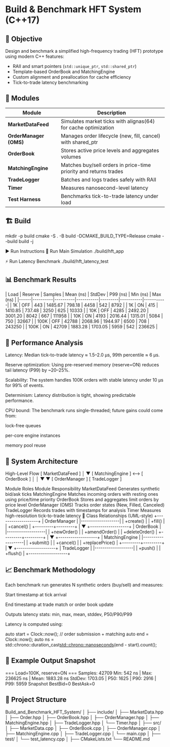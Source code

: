 # Build & Benchmark HFT System (C++17)

## 🎯 Objective
Design and benchmark a simplified high-frequency trading (HFT) prototype using modern C++ features:
- RAII and smart pointers (`std::unique_ptr`, `std::shared_ptr`)
- Template-based OrderBook and MatchingEngine
- Custom alignment and preallocation for cache efficiency
- Tick-to-trade latency benchmarking

## 🧩 Modules
| Module | Description |
|---------|-------------|
| **MarketDataFeed** | Simulates market ticks with alignas(64) for cache optimization |
| **OrderManager (OMS)** | Manages order lifecycle (new, fill, cancel) with shared_ptr |
| **OrderBook** | Stores active price levels and aggregates volumes |
| **MatchingEngine** | Matches buy/sell orders in price-time priority and returns trades |
| **TradeLogger** | Batches and logs trades safely with RAII |
| **Timer** | Measures nanosecond-level latency |
| **Test Harness** | Benchmarks tick-to-trade latency under load |

## 🏗️ Build

mkdir -p build
cmake -S . -B build -DCMAKE_BUILD_TYPE=Release
cmake --build build -j

▶️ Run Instructions
🏃 Run Main Simulation
./build/hft_app

⚡ Run Latency Benchmark
./build/hft_latency_test

## 📊 Benchmark Results

| Load | Reserve | Samples | Mean (ns) | StdDev | P99 (ns) | Min (ns) | Max (ns) |
|------|----------|----------|-----------|---------|-----------|-----------|
| 1K | OFF | 443 | 1485.67 | 798.18 | 4458 | 542 | 8792 |
| 1K | ON | 415 | 1410.85 | 737.48 | 3250 | 625 | 10333 |
| 10K | OFF | 4285 | 2492.20 | 3001.20 | 8042 | 667 | 111958 |
| 10K | ON | 4193 | 2016.44 | 1315.01 | 5084 | 750 | 32667 |
| 100K | OFF | 42788 | 2068.96 | 1944.97 | 6500 | 708 | 243250 |
| 100K | ON | 42709 | 1883.28 | 1703.05 | 5959 | 542 | 236625 |

## 🧪 Performance Analysis

Latency: Median tick-to-trade latency ≈ 1.5–2.0 µs, 99th percentile ≈ 6 µs.

Reserve optimization: Using pre-reserved memory (reserve=ON) reduces tail latency (P99) by ~20–25%.

Scalability: The system handles 100K orders with stable latency under 10 µs for 99% of events.

Determinism: Latency distribution is tight, showing predictable performance.

CPU bound: The benchmark runs single-threaded; future gains could come from:

lock-free queues

per-core engine instances

memory pool reuse

## 🧩 System Architecture
High-Level Flow
[ MarketDataFeed ]
        │
        ▼
[ MatchingEngine ] <--> [ OrderBook ]
        │                     │
        ▼                     ▼
  [ OrderManager ]      [ TradeLogger ]

Module Roles
Module	Responsibility
MarketDataFeed	Generates synthetic bid/ask ticks
MatchingEngine	Matches incoming orders with resting ones using price/time priority
OrderBook	Stores and aggregates limit orders by price level
OrderManager (OMS)	Tracks order states (New, Filled, Canceled)
TradeLogger	Records trades with timestamps for analysis
Timer	Measures high-resolution tick-to-trade latency
🧮 Class Relationships (UML-style)
+-------------------+
|  OrderManager     |
|-------------------|
| +create()         |
| +fill()           |
| +cancel()         |
+---------+---------+
          |
          ▼
+-------------------+
|  OrderBook        |
|-------------------|
| +newOrder()       |
| +amendOrder()     |
| +deleteOrder()    |
+---------+---------+
          |
          ▼
+-------------------+
| MatchingEngine    |
|-------------------|
| +submit()         |
| +cancel()         |
| +replacePrice()   |
+---------+---------+
          |
          ▼
+-------------------+
| TradeLogger       |
|-------------------|
| +push()           |
| +flush()          |
+-------------------+

## 📈 Benchmark Methodology

Each benchmark run generates N synthetic orders (buy/sell) and measures:

Start timestamp at tick arrival

End timestamp at trade match or order book update

Outputs latency stats: min, max, mean, stddev, P50/P90/P99

Latency is computed using:

auto start = Clock::now();
// order submission + matching
auto end = Clock::now();
auto ns = std::chrono::duration_cast<std::chrono::nanoseconds>(end - start).count();

## 🧮 Example Output Snapshot
=== Load=100K, reserve=ON ===
Samples: 42709
Min: 542 ns | Max: 236625 ns | Mean: 1883.28 ns
StdDev: 1703.05 | P50: 1625 | P90: 2916 | P99: 5959
Snapshot BestBid=0 BestAsk=0

## 🧱 Project Structure
Build_and_Benchmark_HFT_System/
│
├── include/
│   ├── MarketData.hpp
│   ├── Order.hpp
│   ├── OrderBook.hpp
│   ├── OrderManager.hpp
│   ├── MatchingEngine.hpp
│   ├── TradeLogger.hpp
│   └── Timer.hpp
│
├── src/
│   ├── MarketData.cpp
│   ├── OrderBook.cpp
│   ├── OrderManager.cpp
│   ├── MatchingEngine.cpp
│   ├── TradeLogger.cpp
│   └── main.cpp
│
├── test/
│   └── test_latency.cpp
│
├── CMakeLists.txt
└── README.md
